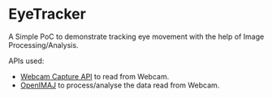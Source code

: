 # EyeTracker
A Simple PoC to demonstrate tracking eye movement with the help of Image Processing/Analysis.

APIs used:
- [Webcam Capture API](http://webcam-capture.sarxos.pl/) to read from Webcam.
- [OpenIMAJ](http://openimaj.org/) to process/analyse the data read from Webcam.

